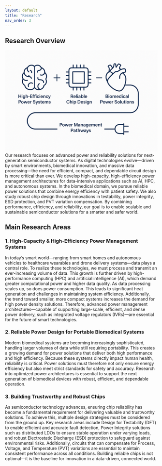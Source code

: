```yaml
---
layout: default
title: "Research"
nav_order: 3
---
```


## Research Overview
![Research Image](/assets/img/research_intro.png)
Our research focuses on advanced power and reliability solutions for next-generation semiconductor systems. As digital technologies evolve—driven by smart environments, biomedical innovation, and massive data processing—the need for efficient, compact, and dependable circuit design is more critical than ever.
We develop high-capacity, high-efficiency power management architectures for data-intensive applications such as AI, HPC, and autonomous systems. In the biomedical domain, we pursue reliable power solutions that combine energy efficiency with patient safety. We also study robust chip design through innovations in testability, power integrity, ESD protection, and PVT variation compensation.
By combining performance, efficiency, and reliability, our goal is to enable scalable and sustainable semiconductor solutions for a smarter and safer world.


## Main Research Areas

### 1. High-Capacity & High-Efficiency Power Management Systems

In today’s smart world—ranging from smart homes and autonomous vehicles to healthcare wearables and drone delivery systems—data plays a central role. To realize these technologies, we must process and transmit an ever-increasing volume of data. This growth is further driven by high-performance computing (HPC) and artificial intelligence (AI), which demand greater computational power and higher data quality.
As data processing scales up, so does power consumption. This leads to significant heat generation and challenges in maintaining system efficiency. Additionally, the trend toward smaller, more compact systems increases the demand for high power density solutions. Therefore, advanced power management architectures—capable of supporting large-scale, efficient, and dense power delivery, such as integrated voltage regulators (IVRs)—are essential for the future of smart technologies.

### 2. Reliable Power Design for Portable Biomedical Systems

Modern biomedical systems are becoming increasingly sophisticated, handling larger volumes of data while still requiring portability. This creates a growing demand for power solutions that deliver both high performance and high efficiency.
Because these systems directly impact human health, reliability is critical. Power solutions must therefore not only ensure energy efficiency but also meet strict standards for safety and accuracy. Research into optimized power architectures is essential to support the next generation of biomedical devices with robust, efficient, and dependable operation.

### 3. Building Trustworthy and Robust Chips

As semiconductor technology advances, ensuring chip reliability has become a fundamental requirement for delivering valuable and trustworthy solutions. To achieve this, multiple design strategies must be considered from the ground up.
Key research areas include Design for Testability (DFT) to enable efficient and accurate fault detection, Power Integrity solutions such as distributed LDOs to ensure stable operation under varying loads, and robust Electrostatic Discharge (ESD) protection to safeguard against environmental risks. Additionally, circuits that can compensate for Process, Voltage, and Temperature (PVT) variations are essential to maintain consistent performance across all conditions.
Building reliable chips is not optional—it is the baseline for innovation in a data-driven, connected world.

